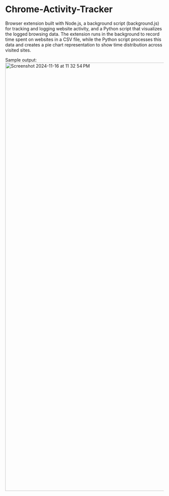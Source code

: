 # Chrome-Activity-Tracker

Browser extension built with Node.js, a background script (background.js) for tracking and logging website activity, and a Python script that visualizes the logged browsing data. The extension runs in the background to record time spent on websites in a CSV file, while the Python script processes this data and creates a pie chart representation to show time distribution across visited sites.

Sample output:
<img width="1357" alt="Screenshot 2024-11-16 at 11 32 54 PM" src="https://github.com/user-attachments/assets/bdfc397f-0e0a-4aa3-a1e7-576d4020cfa6">
